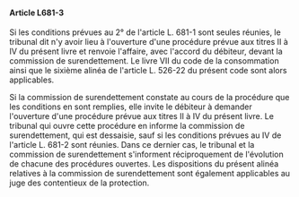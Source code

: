 #### Article L681-3

Si les conditions prévues au 2° de l'article L. 681-1 sont seules réunies, le tribunal dit n'y avoir lieu à l'ouverture d'une procédure prévue aux titres II à IV du présent livre et renvoie l'affaire, avec l'accord du débiteur, devant la commission de surendettement. Le livre VII du code de la consommation ainsi que le sixième alinéa de l'article L. 526-22 du présent code sont alors applicables.

Si la commission de surendettement constate au cours de la procédure que les conditions en sont remplies, elle invite le débiteur à demander l'ouverture d'une procédure prévue aux titres II à IV du présent livre. Le tribunal qui ouvre cette procédure en informe la commission de surendettement, qui est dessaisie, sauf si les conditions prévues au IV de l'article L. 681-2 sont réunies. Dans ce dernier cas, le tribunal et la commission de surendettement s'informent réciproquement de l'évolution de chacune des procédures ouvertes. Les dispositions du présent alinéa relatives à la commission de surendettement sont également applicables au juge des contentieux de la protection.

